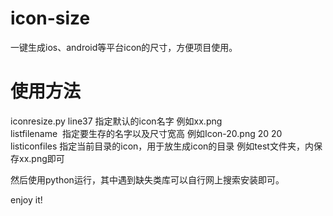 # icon-size
一键生成ios、android等平台icon的尺寸，方便项目使用。   

# 使用方法  
iconresize.py  line37 指定默认的icon名字 例如xx.png  
listfilename  指定要生存的名字以及尺寸宽高 例如Icon-20.png 20 20  
listiconfiles 指定当前目录的icon，用于放生成icon的目录 例如test文件夹，内保存xx.png即可    

然后使用python运行，其中遇到缺失类库可以自行网上搜索安装即可。  


enjoy it!
